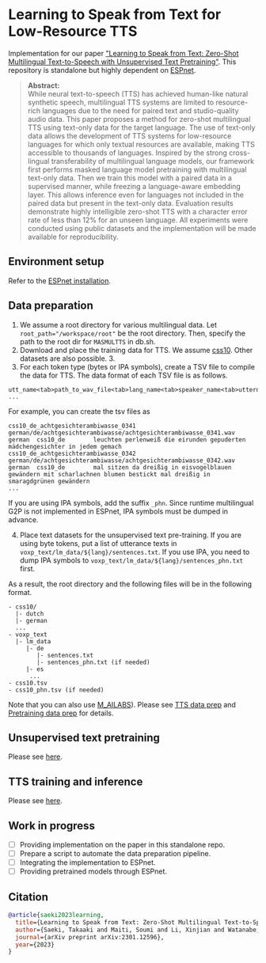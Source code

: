 # Learning to Speak from Text for Low-Resource TTS

Implementation for our paper ["Learning to Speak from Text: Zero-Shot Multilingual Text-to-Speech with Unsupervised Text Pretraining"](https://arxiv.org/abs/2301.12596).
This repository is standalone but highly dependent on [ESPnet](https://github.com/espnet/espnet).

>**Abstract:**<br>
While neural text-to-speech (TTS) has achieved human-like natural synthetic speech, multilingual TTS systems are limited to resource-rich languages due to the need for paired text and studio-quality audio data. This paper proposes a method for zero-shot multilingual TTS using text-only data for the target language. The use of text-only data allows the development of TTS systems for low-resource languages for which only textual resources are available, making TTS accessible to thousands of languages. Inspired by the strong cross-lingual transferability of multilingual language models, our framework first performs masked language model pretraining with multilingual text-only data. Then we train this model with a paired data in a supervised manner, while freezing a language-aware embedding layer. This allows inference even for languages not included in the paired data but present in the text-only data. Evaluation results demonstrate highly intelligible zero-shot TTS with a character error rate of less than 12% for an unseen language. All experiments were conducted using public datasets and the implementation will be made available for reproducibility.

## Environment setup
Refer to the [ESPnet installation](https://espnet.github.io/espnet/installation.html).

## Data preparation
1. We assume a root directory for various multilingual data. Let `root_path="/workspace/root"` be the root directory. Then, specify the path to the root dir for `MASMULTTS` in db.sh.
2. Download and place the training data for TTS. We assume [css10](https://github.com/Kyubyong/css10). Other datasets are also possible. 3.
3. For each token type (bytes or IPA symbols), create a TSV file to compile the data for TTS. The data format of each TSV file is as follows.
```
utt_name<tab>path_to_wav_file<tab>lang_name<tab>speaker_name<tab>utternace_text
...
```
For example, you can create the tsv files as
```
css10_de_achtgesichterambiwasse_0341    german/de/achtgesichterambiwasse/achtgesichterambiwasse_0341.wav        german  css10_de        leuchten perlenweiß die eirunden gepuderten mädchengesichter in jedem gemach 
css10_de_achtgesichterambiwasse_0342    german/de/achtgesichterambiwasse/achtgesichterambiwasse_0342.wav        german  css10_de        mal sitzen da dreißig in eisvogelblauen gewändern mit scharlachnen blumen bestickt mal dreißig in smaragdgrünen gewändern
...
```
If you are using IPA symbols, add the suffix `_phn`.
Since runtime multilingual G2P is not implemented in ESPnet, IPA symbols must be dumped in advance.

4. Place text datasets for the unsupervised text pre-training. If you are using byte tokens, put a list of utterance texts in `voxp_text/lm_data/${lang}/sentences.txt`. If you use IPA, you need to dump IPA symbols to `voxp_text/lm_data/${lang}/sentences_phn.txt` first.

As a result, the root directory and the following files will be in the following format.
```
- css10/
  |- dutch
  |- german
  ...
- voxp_text
  |- lm_data
     |- de
        |- sentences.txt
        |- sentences_phn.txt (if needed)
     |- es
      ...
- css10.tsv
- css10_phn.tsv (if needed)
```
Note that you can also use [M_AILABS](https://www.caito.de/2019/01/03/the-m-ailabs-speech-dataset/)).
Please see [TTS data prep](https://github.com/Takaaki-Saeki/zm-text-tts/blob/master/egs2/masmultts/tts1/local/data_prep.py) and [Pretraining data prep](https://github.com/Takaaki-Saeki/zm-text-tts/blob/master/egs2/masmultts/tts_pretrain_1/local/data_prep.py) for details.

## Unsupervised text pretraining
Please see [here](https://github.com/Takaaki-Saeki/zm-text-tts/blob/master/egs2/masmultts/tts_pretrain_1/README.md).

## TTS training and inference
Please see [here](https://github.com/Takaaki-Saeki/zm-text-tts/blob/master/egs2/masmultts/tts1/README.md).

## Work in progress
- [ ] Providing implementation on the paper in this standalone repo.
- [ ] Prepare a script to automate the data preparation pipeline.
- [ ] Integrating the implementation to ESPnet.
- [ ] Providing pretrained models through ESPnet.

## Citation
```bibtex
@article{saeki2023learning,
  title={Learning to Speak from Text: Zero-Shot Multilingual Text-to-Speech with Unsupervised Text Pretraining},
  author={Saeki, Takaaki and Maiti, Soumi and Li, Xinjian and Watanabe, Shinji and Takamichi, Shinnosuke and Saruwatari, Hiroshi},
  journal={arXiv preprint arXiv:2301.12596},
  year={2023}
}
```

